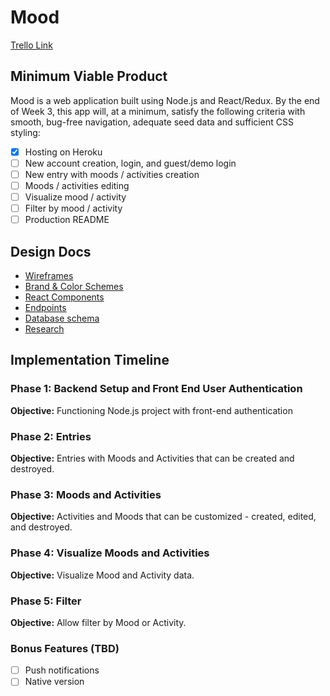 # Mood
<!-- [Heroku Link](https://moodhelen.herokuapp.com/) -->
[Trello Link](https://trello.com/b/KheDq8cz/mooddiary)

## Minimum Viable Product

Mood is a web application built using Node.js and React/Redux. By the end of Week 3, this app will, at a minimum, satisfy the following criteria with smooth, bug-free navigation, adequate seed data and sufficient CSS styling: 

- [x] Hosting on Heroku
- [ ] New account creation, login, and guest/demo login
- [ ] New entry with moods / activities creation
- [ ] Moods / activities editing 
- [ ] Visualize mood / activity 
- [ ] Filter by mood / activity 
- [ ] Production README 

## Design Docs
- [Wireframes](/docs/wireframes)
- [Brand & Color Schemes](/docs/brand)
- [React Components](component-hierarchy.md)
- [Endpoints](endpoints.md)
- [Database schema](schema.md)
- [Research](research.md)

## Implementation Timeline

### Phase 1: Backend Setup and Front End User Authentication

**Objective:** Functioning Node.js project with front-end authentication

### Phase 2: Entries

**Objective:** Entries with Moods and Activities that can be created and destroyed.

### Phase 3: Moods and Activities

**Objective:** Activities and Moods that can be customized - created, edited, and destroyed.

### Phase 4: Visualize Moods and Activities

**Objective:** Visualize Mood and Activity data.

### Phase 5: Filter

**Objective:** Allow filter by Mood or Activity. 


### Bonus Features (TBD)
- [ ] Push notifications
- [ ] Native version 